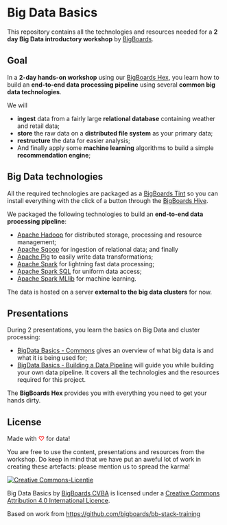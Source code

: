 # Big Data Basics
This repository contains all the technologies and resources needed for a **2 day Big Data introductory workshop** by [BigBoards](http://bigboards.io/). 

## Goal
In a **2-day hands-on workshop** using our [BigBoards Hex](http://bigboards.io/orderprototype), you learn how to build an **end-to-end data processing pipeline** using several **common big data technologies**. 

We will

* **ingest** data from a fairly large **relational database** containing weather and retail data; 
* **store** the raw data on a **distributed file system** as your primary data;
* **restructure** the data for easier analysis;
* And finally apply some **machine learning** algorithms to build a simple **recommendation engine**;


## Big Data technologies
All the required technologies are packaged as a [BigBoards Tint](http://hive.bigboards.io/#/library/stack/google-oauth2-103728492012393057640/bb-stack-training) so you can install everything with the click of a button through the [BigBoards Hive](http://hive.bigboards.io). 

We packaged the following technologies to build an **end-to-end data processing pipeline**: 

* [Apache Hadoop](https://hadoop.apache.org/) for distributed storage, processing and resource management;
* [Apache Sqoop](http://sqoop.apache.org/) for ingestion of relational data; and finally
* [Apache Pig](https://pig.apache.org/) to easily write data transformations;
* [Apache Spark](http://spark.apache.org/) for lightning fast data processing;
* [Apache Spark SQL](http://spark.apache.org/sql/) for uniform data access;
* [Apache Spark MLlib](http://spark.apache.org/mllib/) for machine learning.

The data is hosted on a server **external to the big data clusters** for now.

 
## Presentations
During 2 presentations, you learn the basics on Big Data and cluster processing:

* [BigData Basics - Commons](https://drive.google.com/open?id=1RqklSUIA1X6kW5UCPzgBAagf8YEV5eQhKB665Sx98_8) 
gives an overview of what big data is and what it is being used for;
* [BigData Basics - Building a Data Pipeline](https://drive.google.com/open?id=1LZadkLa4bnPerLE9ckaKR4ibrQxw5PiApnHeB2I27fQ) 
will guide you while building your own data pipeline. It covers all the technologies and the resources required for this project. 

The **BigBoards Hex** provides you with everything you need to get your hands dirty.

## License
Made with <span style="color: red">♡</span> for data!

You are free to use the content, presentations and resources from the workshop. Do keep in mind that we have put an aweful lot of work in creating these artefacts: please mention us to spread the karma!

<a rel="license" href="http://creativecommons.org/licenses/by/4.0/"><img alt="Creative Commons-Licentie" style="border-width:0" src="https://i.creativecommons.org/l/by/4.0/88x31.png" /></a>

<span xmlns:dct="http://purl.org/dc/terms/" property="dct:title">Big Data Basics</span> by <a xmlns:cc="http://creativecommons.org/ns#" href="http://bigboards.io" property="cc:attributionName" rel="cc:attributionURL">BigBoards CVBA</a> is licensed under a <a rel="license" href="http://creativecommons.org/licenses/by/4.0/">Creative Commons Attribution 4.0 International Licence</a>.

Based on work from <a xmlns:dct="http://purl.org/dc/terms/" href="https://github.com/bigboards/bb-stack-training" rel="dct:source">https://github.com/bigboards/bb-stack-training</a>